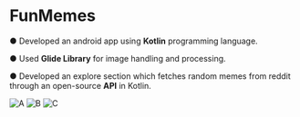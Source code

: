 # FunMemes

●	Developed an android app using **Kotlin** programming language. 

●	Used **Glide Library** for image handling and processing.      

●	Developed an explore section which fetches random memes from reddit through an open-source **API** in Kotlin.  


![A](https://github.com/pratyaksh1610/Meme_Share_App/blob/main/Images/m1.png)
![B](https://github.com/pratyaksh1610/Meme_Share_App/blob/main/Images/m2.png)
![C](https://github.com/pratyaksh1610/Meme_Share_App/blob/main/Images/m3.png)
